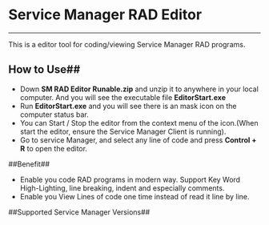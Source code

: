 # Service Manager RAD Editor #

----------

This is a editor tool for coding/viewing Service Manager RAD programs.

## How to Use##
- Down **SM RAD Editor Runable.zip** and unzip it to anywhere in your local computer. And you will see the executable file **EditorStart.exe** 
- Run **EditorStart.exe** and you will see there is an mask icon on the computer status bar.
- You can Start / Stop the editor from the context menu of the icon.(When start the editor, ensure the Service Manager Client is running).
- Go to service Manager, and select any line of code and press **Control + R** to open the editor.


##Benefit##
- Enable you code RAD programs in modern way. Support Key Word High-Lighting, line breaking, indent and especially comments.
- Enable you View Lines of code one time instead of read it line by line.


##Supported Service Manager Versions##
